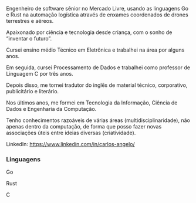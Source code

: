 Engenheiro de software sênior no Mercado Livre, usando as linguagens Go e Rust na automação logística através de enxames coordenados de drones terrestres e aéreos.

Apaixonado por ciência e tecnologia desde criança, com o sonho de “inventar o futuro”. 

Cursei ensino médio Técnico em Eletrônica e trabalhei na área por alguns anos. 

Em seguida, cursei Processamento de Dados e trabalhei como professor de Linguagem C por três anos. 

Depois disso, me tornei tradutor do inglês de material técnico, corporativo, publicitário e literário. 

Nos últimos anos, me formei em Tecnologia da Informação, Ciência de Dados e Engenharia da Computação. 

Tenho conhecimentos razoáveis de várias áreas (multidisciplinaridade), não apenas dentro da computação, de forma que posso fazer novas associações úteis entre ideias diversas (criatividade). 

LinkedIn: https://www.linkedin.com/in/carlos-angelo/

### Linguagens
Go

Rust

C

<!--
**carlos-angelo/carlos-angelo** is a ✨ _special_ ✨ repository because its `README.md` (this file) appears on your GitHub profile.

Here are some ideas to get you started:

- 🔭 I’m currently working on ...
- 🌱 I’m currently learning ...
- 👯 I’m looking to collaborate on ...
- 🤔 I’m looking for help with ...
- 💬 Ask me about ...
- 📫 How to reach me: ...
- 😄 Pronouns: ...
- ⚡ Fun fact: ...
-->
